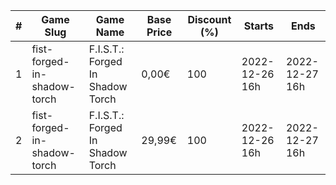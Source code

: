 |#|Game Slug|Game Name|Base Price|Discount (%)|Starts|Ends|
|---|---|---|---|---|---|---|
|1|fist-forged-in-shadow-torch|F.I.S.T.: Forged In Shadow Torch|0,00€|100|2022-12-26 16h|2022-12-27 16h|
|2|fist-forged-in-shadow-torch|F.I.S.T.: Forged In Shadow Torch|29,99€|100|2022-12-26 16h|2022-12-27 16h|
